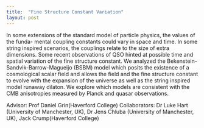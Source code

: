 ```yaml
---
title:  "Fine Structure Constant Variation"
layout: post
---
```

In some extensions of the standard model of particle physics, the values of the funda- mental coupling constants could vary in space and time. In some string inspired scenarios, the couplings relate to the size of extra dimensions. Some recent observations of QSO hinted at possible time and spatial variation of the fine structure constant. We analyzed the Bekenstein-Sandvik-Barrow-Magueijo (BSBM) model which posits the existence of a cosmological scalar field and allows the field and the fine structure constant to evolve with the expansion of the universe as well as the string inspired model runaway dilaton. We explore which models are consistent with the CMB anisotropies measured by Planck and quasar observations.


Advisor: Prof Daniel Grin(Haverford College)
Collaborators: Dr Luke Hart (University of Manchester, UK), Dr Jens Chluba (University of Manchester, UK), Jack Crump(Haverford College)
